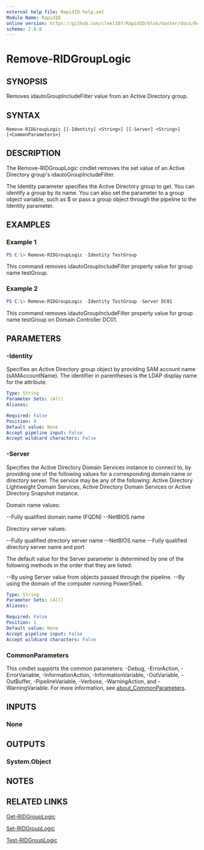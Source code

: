 ```yaml
---
external help file: RapidID-help.xml
Module Name: RapidID
online version: https://github.com/clee1107/RapidID/blob/master/docs/Remove-RIDGroupLogic.md
schema: 2.0.0
---
```


# Remove-RIDGroupLogic

## SYNOPSIS
Removes idautoGroupIncludeFilter value from an Active Directory group.

## SYNTAX

```
Remove-RIDGroupLogic [[-Identity] <String>] [[-Server] <String>] [<CommonParameters>]
```

## DESCRIPTION
The Remove-RIDGroupLogic cmdlet removes the set value of an Active Directory group's idautoGroupIncludeFilter.

The Identity parameter specifies the Active Directory group to get. You can identify a group by its name. You can also set the parameter to a group object variable, such as $<localGroupObject> or pass a group object through the pipeline to the Identity parameter.

## EXAMPLES

### Example 1
```powershell
PS C:\> Remove-RIDGroupLogic -Identity TestGroup
```

This command removes idautoGroupIncludeFilter property value for group name testGroup.

### Example 2
```powershell
PS C:\> Remove-RIDGroupLogic -Identity TestGroup -Server DC01
```

This command removes idautoGroupIncludeFilter property value for group name testGroup on Domain Controller DC01.

## PARAMETERS

### -Identity
Specifies an Active Directory group object by providing SAM account name (sAMAccountName). The identifier in parentheses is the LDAP display name for the attribute.

```yaml
Type: String
Parameter Sets: (All)
Aliases:

Required: False
Position: 0
Default value: None
Accept pipeline input: False
Accept wildcard characters: False
```

### -Server
Specifies the Active Directory Domain Services instance to connect to, by providing one of the following values for a corresponding domain name or directory server. The service may be any of the following: Active Directory Lightweight Domain Services, Active Directory Domain Services or Active Directory Snapshot instance.

Domain name values:

--Fully qualified domain name (FQDN)
--NetBIOS name

Directory server values:

--Fully qualified directory server name
--NetBIOS name
--Fully qualified directory server name and port

The default value for the Server parameter is determined by one of the following methods in the order that they are listed:

--By using Server value from objects passed through the pipeline.
--By using the domain of the computer running PowerShell.

```yaml
Type: String
Parameter Sets: (All)
Aliases:

Required: False
Position: 1
Default value: None
Accept pipeline input: False
Accept wildcard characters: False
```

### CommonParameters
This cmdlet supports the common parameters: -Debug, -ErrorAction, -ErrorVariable, -InformationAction, -InformationVariable, -OutVariable, -OutBuffer, -PipelineVariable, -Verbose, -WarningAction, and -WarningVariable. For more information, see [about_CommonParameters](http://go.microsoft.com/fwlink/?LinkID=113216).

## INPUTS

### None

## OUTPUTS

### System.Object
## NOTES

## RELATED LINKS
[Get-RIDGroupLogic](https://github.com/clee1107/RapidID/blob/master/docs/Get-RIDGroupLogic.md)

[Set-RIDGroupLogic](https://github.com/clee1107/RapidID/blob/master/docs/Remove-RIDGroupLogic.md)

[Test-RIDGroupLogic](https://github.com/clee1107/RapidID/blob/master/docs/Test-RIDGroupLogic.md)
